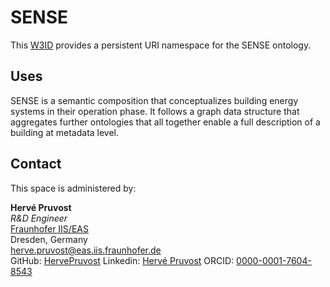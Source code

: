 # SENSE

This [W3ID](https://w3id.org) provides a persistent URI namespace for the SENSE ontology.

## Uses

SENSE is a semantic composition that conceptualizes building energy systems in their operation phase. It follows a graph data structure that aggregates further ontologies that all together enable a full description of a building at metadata level. 

## Contact

This space is administered by:

**Hervé Pruvost**  
_R&D Engineer_  
[Fraunhofer IIS/EAS](hhttps://www.eas.iis.fraunhofer.de/)  
Dresden, Germany  
<herve.pruvost@eas.iis.fraunhofer.de>  
GitHub: [HervePruvost](https://github.com/HervePruvost)
Linkedin: [Hervé Pruvost](https://www.linkedin.com/in/hervepruvost/)
ORCID: [0000-0001-7604-8543](https://orcid.org/0000-0001-7604-8543)
